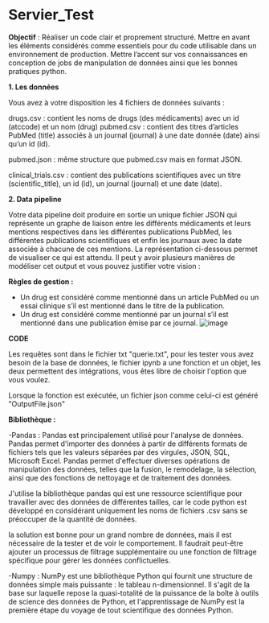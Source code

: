# Servier_Test
**Objectif** : Réaliser un code clair et proprement structuré. Mettre en avant les éléments considérés comme essentiels pour du code utilisable dans un environnement de production. Mettre l’accent sur vos connaissances en conception de jobs de manipulation de données ainsi que les bonnes pratiques python.

**1. Les données**


Vous avez à votre disposition les 4 fichiers de données suivants :

drugs.csv : contient les noms de drugs (des médicaments) avec un id (atccode) et un nom (drug) pubmed.csv : contient des titres d’articles PubMed (title) associés à un journal (journal) à une date donnée (date) ainsi qu’un id (id).

pubmed.json : même structure que pubmed.csv mais en format JSON.

clinical_trials.csv : contient des publications scientifiques avec un titre (scientific_title), un id (id), un journal (journal) et une date (date).

**2. Data pipeline**

Votre data pipeline doit produire en sortie un unique fichier JSON qui représente un graphe de liaison entre les différents médicaments et leurs mentions respectives dans les différentes publications PubMed, les différentes publications scientifiques et enfin les journaux avec la date associée à chacune de ces mentions. La représentation ci-dessous permet de visualiser ce qui est attendu. Il peut y avoir plusieurs manières de modéliser cet output et vous pouvez justifier votre vision :

**Règles de gestion :**

- Un drug est considéré comme mentionné dans un article PubMed ou un essai clinique s’il est mentionné dans le titre de la publication.
- Un drug est considéré comme mentionné par un journal s’il est mentionné dans une publication émise par ce journal.
![image](https://user-images.githubusercontent.com/74152853/120648815-59696400-c47c-11eb-8c14-7533e45a98c0.png)

**CODE**

Les requêtes sont dans le fichier txt "querie.txt", pour les tester vous avez besoin de la base de données, le fichier ipynb a une fonction et un objet, les deux permettent des intégrations, vous êtes libre de choisir l'option que vous voulez.

Lorsque la fonction est exécutée, un fichier json comme celui-ci est généré "OutputFile.json"

**Bibliothèque :**

-Pandas : Pandas est principalement utilisé pour l'analyse de données. Pandas permet d'importer des données à partir de différents formats de fichiers tels que les valeurs séparées par des virgules, JSON, SQL, Microsoft Excel. Pandas permet d'effectuer diverses opérations de manipulation des données, telles que la fusion, le remodelage, la sélection, ainsi que des fonctions de nettoyage et de traitement des données.

J'utilise la bibliothèque pandas qui est une ressource scientifique pour travailler avec des données de différentes tailles, car le code python est développé en considérant uniquement les noms de fichiers .csv sans se préoccuper de la quantité de données.

la solution est bonne pour un grand nombre de données, mais il est nécessaire de la tester et de voir le comportement. Il faudrait peut-être ajouter un processus de filtrage supplémentaire ou une fonction de filtrage spécifique pour gérer les données conflictuelles.

-Numpy : NumPy est une bibliothèque Python qui fournit une structure de données simple mais puissante : le tableau n-dimensionnel. Il s'agit de la base sur laquelle repose la quasi-totalité de la puissance de la boîte à outils de science des données de Python, et l'apprentissage de NumPy est la première étape du voyage de tout scientifique des données Python.
